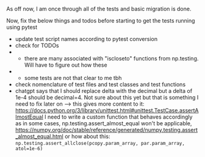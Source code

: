 As off now, I am once through all of the tests and basic migration is done.

Now, fix the below things and todos before starting to get the tests running using pytest


+ update test script names according to pytest conversion
+ check for TODOs
+ + there are many associated with "iscloseto" functions from np.testing. Will have to figure out how these
+ + some tests are not that clear to me tbh
+ check nomenclature of test files and test classes and test functions
+ chatgpt says that I should replace delta with the decimal but a delta of 1e-4 should be decimal=4. Not sure about this yet  but that is something I need to fix later on
--> this gives more content to it: https://docs.python.org/3/library/unittest.html#unittest.TestCase.assertAlmostEqual
I need to write a custom function that behaves accordingly as in some cases, np.testing.assert_almost_equal won't be applicable, https://numpy.org/doc/stable/reference/generated/numpy.testing.assert_almost_equal.html
or how about this: `np.testing.assert_allclose(pcopy.param_array, par.param_array, atol=1e-6)`